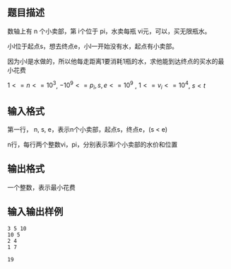 ## 题目描述

数轴上有 n 个小卖部，第 i个位于 pi，水卖每瓶 vi元，可以，买无限瓶水。

小l位于起点s，想去终点e，小l一开始没有水，起点有小卖部。

因为小l是水做的，所以他每走距离1要消耗1瓶的水，求他能到达终点的买水的最小花费

$1 <= n <= 10^3$, $-10^9 <= p_i, s, e <= 10^9$ , 	$1 <= v_i <= 10^4$,  $s < t$

## 输入格式

第一行， n, s, e，表示n个小卖部，起点s，终点e，(s < e)

n行，每行两个整数vi，pi，分别表示第i个小卖部的水价和位置

## 输出格式

一个整数，表示最小花费





## 输入输出样例

```
3 5 10
10 5
2 4
1 7
```



```
19
```



